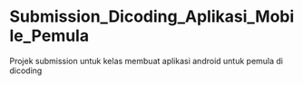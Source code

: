 # Submission_Dicoding_Aplikasi_Mobile_Pemula
Projek submission untuk kelas membuat aplikasi android untuk pemula di dicoding
